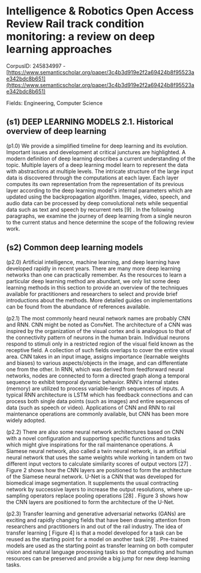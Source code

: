 # Intelligence & Robotics Open Access Review Rail track condition monitoring: a review on deep learning approaches

CorpusID: 245834997 - [https://www.semanticscholar.org/paper/3c4b3d919e2f2a69424b8f95523ae342bdc8b651](https://www.semanticscholar.org/paper/3c4b3d919e2f2a69424b8f95523ae342bdc8b651)

Fields: Engineering, Computer Science

## (s1) DEEP LEARNING MODELS 2.1. Historical overview of deep learning
(p1.0) We provide a simplified timeline for deep learning and its evolution. Important issues and development at critical junctures are highlighted. A modern definition of deep learning describes a current understanding of the topic. Multiple layers of a deep learning model learn to represent the data with abstractions at multiple levels. The intricate structure of the large input data is discovered through the computations at each layer. Each layer computes its own representation from the representation of its previous layer according to the deep learning model's internal parameters which are updated using the backpropagation algorithm. Images, video, speech, and audio data can be processed by deep convolutional nets while sequential data such as text and speech by recurrent nets [9] . In the following paragraphs, we examine the journey of deep learning from a single neuron to the current status and hence determine the scope of the following review work.
## (s2) Common deep learning models
(p2.0) Artificial intelligence, machine learning, and deep learning have developed rapidly in recent years. There are many more deep learning networks than one can practically remember. As the resources to learn a particular deep learning method are abundant, we only list some deep learning methods in this section to provide an overview of the techniques available for practitioners and researchers to select and provide brief introductions about the methods. More detailed guides on implementations can be found from the abundance of references available.

(p2.1) The most commonly heard neural network names are probably CNN and RNN. CNN might be noted as ConvNet. The architecture of a CNN was inspired by the organization of the visual cortex and is analogous to that of the connectivity pattern of neurons in the human brain. Individual neurons respond to stimuli only in a restricted region of the visual field known as the receptive field. A collection of such fields overlaps to cover the entire visual area. CNN takes in an input image, assigns importance (learnable weights and biases) to various aspects/objects in the image, and can differentiate one from the other. In RNN, which was derived from feedforward neural networks, nodes are connected to form a directed graph along a temporal sequence to exhibit temporal dynamic behavior. RNN's internal states (memory) are utilized to process variable-length sequences of inputs. A typical RNN architecture is LSTM which has feedback connections and can process both single data points (such as images) and entire sequences of data (such as speech or video). Applications of CNN and RNN to rail maintenance operations are commonly available, but CNN has been more widely adopted.

(p2.2) There are also some neural network architectures based on CNN with a novel configuration and supporting specific functions and tasks which might give inspirations for the rail maintenance operations. A Siamese neural network, also called a twin neural network, is an artificial neural network that uses the same weights while working in tandem on two different input vectors to calculate similarity scores of output vectors [27] . Figure 2 shows how the CNN layers are positioned to form the architecture of the Siamese neural network. U-Net is a CNN that was developed for biomedical image segmentation. It supplements the usual contracting network by successive layers to increase the output resolutions, where up-sampling operators replace pooling operations [28] . Figure 3 shows how the CNN layers are positioned to form the architecture of the U-Net.

(p2.3) Transfer learning and generative adversarial networks (GANs) are exciting and rapidly changing fields that have been drawing attention from researchers and practitioners in and out of the rail industry. The idea of transfer learning [ Figure 4] is that a model developed for a task can be reused as the starting point for a model on another task [29] . Pre-trained models are used as the starting point as transfer learning on both computer vision and natural language processing tasks so that computing and human resources can be preserved and provide a big jump for new deep learning tasks.
